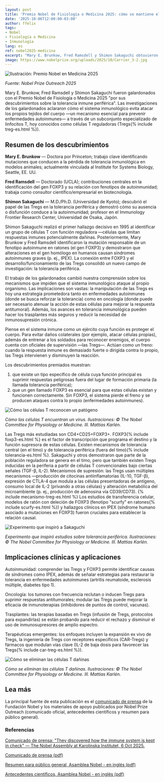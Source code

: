 ```yaml
---
layout: post
title: 'Premio Nobel de Fisiología o Medicina 2025: cómo se mantiene el sistema inmunológico bajo control'
date: '2025-10-06T12:00:00-03:00'
author: ffelix
tags:
- Nobel
- Fisiología o Medicina
- Inmunología
lang: es
ref: nobel2025-medicina
excerpt: "Mary E. Brunkow, Fred Ramsdell y Shimon Sakaguchi obtuvieron el Nobel 2025 por descubrimientos sobre la tolerancia inmune periférica y las células T reguladoras (Tregs)."
image: https://www.nobelprize.org/uploads/2025/10/Carrier_3-2.jpg
---
```


![Ilustración: Premio Nobel en Medicina 2025](https://www.nobelprize.org/uploads/2025/10/Carrier_3-2.jpg)

_Fuente: Nobel Prize Outreach 2025_

Mary E. Brunkow, Fred Ramsdell y Shimon Sakaguchi fueron galardonados con el Premio Nobel de Fisiología o Medicina 2025 "por sus descubrimientos sobre la tolerancia inmune periférica". Las investigaciones de los galardonados aclararon cómo el sistema inmunológico evita atacar los propios tejidos del cuerpo —un mecanismo esencial para prevenir enfermedades autoinmunes— a través de un subconjunto especializado de linfocitos T, hoy conocidos como células T reguladoras (Tregs{% include treg-es.html %}).

<!--more-->

## Resumen de los descubrimientos

**Mary E. Brunkow** — Doctora por Princeton; trabajo clave identificando mutaciones que conducen a la pérdida de tolerancia inmunológica en modelos animales; actualmente vinculada al Institute for Systems Biology, Seattle, EE. UU.

**Fred Ramsdell** — Doctorado (UCLA); contribuciones centrales en la identificación del gen FOXP3 y su relación con fenotipos de autoinmunidad; trabaja como consultor científico/empresarial en biotecnología.

**Shimon Sakaguchi** — M.D./Ph.D. (Universidad de Kyoto); descubrió el papel de las Tregs en la tolerancia periférica y demostró cómo su ausencia o disfunción conduce a la autoinmunidad; profesor en el Immunology Frontier Research Center, Universidad de Osaka, Japón.

Shimon Sakaguchi realizó el primer hallazgo decisivo en 1995 al identificar un grupo de células T con función reguladora —células que limitan respuestas inmunes potencialmente dañinas. Posteriormente, Mary Brunkow y Fred Ramsdell identificaron la mutación responsable de un fenotipo autoinmune en ratones (el gen FOXP3) y demostraron que alteraciones en el gen homólogo en humanos causan síndromes autoinmunes graves (p. ej., IPEX). La conexión entre FOXP3 y el desarrollo/funcionamiento de las Tregs consolidó un nuevo campo de investigación: la tolerancia periférica.

El trabajo de los galardonados cambió nuestra comprensión sobre los mecanismos que impiden que el sistema inmunológico ataque al propio organismo. Las implicaciones son vastas: la manipulación de las Tregs es hoy una estrategia prometedora tanto en enfermedades autoinmunes (donde se busca reforzar la tolerancia) como en oncología (donde puede ser necesario atenuar la acción de estas células para mejorar la respuesta antitumoral). Además, los avances en tolerancia inmunológica pueden hacer los trasplantes más seguros y reducir la necesidad de inmunosupresión crónica.

Piense en el sistema inmune como un ejército cuya función es proteger el cuerpo. Para evitar daños colaterales (por ejemplo, atacar células propias), además de entrenar a los soldados para reconocer enemigos, el cuerpo cuenta con oficiales de supervisión —las Tregs—. Actúan como un freno: cuando la respuesta inmune es demasiado fuerte o dirigida contra lo propio, las Tregs intervienen y disminuyen la reacción.

Los descubrimientos premiados muestran:

1) que existe un tipo específico de célula cuya función principal es suprimir respuestas peligrosas fuera del lugar de formación primaria (la llamada tolerancia periférica);
2) que un gen llamado FOXP3 es esencial para que estas células existan y funcionen correctamente. Sin FOXP3, el sistema pierde el freno y se producen ataques contra lo propio (enfermedades autoinmunes).

![Cómo las células T reconocen un patógeno](https://www.nobelprize.org/uploads/2025/10/popular-medicineprize2025-figure2.jpg)

_Cómo las células T encuentran un virus. Ilustraciones: © The Nobel Committee for Physiology or Medicine. Ill. Mattias Karlén._

Las Tregs más estudiadas son CD4+CD25+FOXP3+. FOXP3{% include foxp3-es.html %} es el factor de transcripción que programa el destino y la función supresora de estas células.
Existen mecanismos de tolerancia central (en el timo) y de tolerancia periférica (fuera del timo){% include tolerancia-es.html %}. Sakaguchi y otros demostraron que parte de la población reguladora se genera en el timo, pero que también existen Tregs inducidas en la periferia a partir de células T convencionales bajo ciertas señales (TGF-β, IL-2).
Mecanismos de supresión: las Tregs usan múltiples mecanismos —producción de citocinas antiinflamatorias (IL-10, TGF-β), expresión de CTLA-4 que modula a las células presentadoras de antígeno, consumo local de IL-2 (privando a otras células) y alteración metabólica del microambiente (p. ej., producción de adenosina vía CD39/CD73).
{% include mecanismo-treg-es.html %}
Los estudios de transferencia celular, modelos de ratón con deleción de FOXP3 (fenotipo "scurfy" en ratones{% include scurfy-es.html %}) y hallazgos clínicos en IPEX (síndrome humano asociado a mutaciones en FOXP3) fueron cruciales para establecer la relación causal.

![Experimento que inspiró a Sakaguchi](https://www.nobelprize.org/uploads/2025/10/popular-medicineprize2025-figure4.jpg)

_Experimento que inspiró estudios sobre tolerancia periférica. Ilustraciones: © The Nobel Committee for Physiology or Medicine. Ill. Mattias Karlén._

## Implicaciones clínicas y aplicaciones

Autoinmunidad: comprender las Tregs y FOXP3 permite identificar causas de síndromes como IPEX, además de señalar estrategias para restaurar la tolerancia en enfermedades autoinmunes (artritis reumatoide, esclerosis múltiple, diabetes tipo 1).

Oncología: los tumores con frecuencia reclutan o inducen Tregs para suprimir respuestas antitumorales; modular las Tregs puede mejorar la eficacia de inmunoterapias (inhibidores de puntos de control, vacunas).

Trasplantes: las terapias basadas en Tregs (infusión de Tregs, protocolos para expandirlas) se están probando para reducir el rechazo y disminuir el uso de inmunosupresores de amplio espectro.

Terapéuticas emergentes: los enfoques incluyen la expansión ex vivo de Tregs, la ingeniería de Tregs con receptores específicos (CAR-Tregs) y fármacos que modulan vías clave (IL-2 de baja dosis para favorecer las Tregs{% include car-treg-es.html %}).

![Cómo se eliminan las células T dañinas](https://www.nobelprize.org/uploads/2025/10/popular-medicineprize2025-figure3.jpg)

_Cómo se eliminan las células T dañinas. Ilustraciones: © The Nobel Committee for Physiology or Medicine. Ill. Mattias Karlén._

## Lea más

La principal fuente de esta publicación es el [comunicado de prensa][press] de la Fundación Nobel y los materiales de apoyo publicados por Nobel Prize Outreach (comunicado oficial, antecedentes científicos y resumen para público general).

### Referencias

[Comunicado de prensa: "They discovered how the immune system is kept in check" — The Nobel Assembly at Karolinska Institutet, 6 Oct 2025.][press]

[Comunicado de prensa (pdf)][pdf]

[Resumen para público general, Asamblea Nobel - en inglés (pdf)][pop]

[Antecedentes científicos, Asamblea Nobel - en inglés (pdf)][adv]

[press]: https://www.nobelprize.org/prizes/medicine/2025/press-release/
[pdf]: https://www.nobelprize.org/uploads/2025/10/press-medicineprize2025.pdf
[pop]: https://www.nobelprize.org/uploads/2025/10/popular-medicineprize2025-2.pdf
[adv]: https://www.nobelprize.org/uploads/2025/10/advanced-medicineprize2025.pdf
